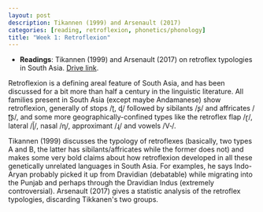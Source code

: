 ```yaml
---
layout: post
description: Tikannen (1999) and Arsenault (2017)
categories: [reading, retroflexion, phonetics/phonology]
title: "Week 1: Retroflexion"
---
```


* **Readings**: Tikannen (1999) and Arsenault (2017) on retroflex typologies in South Asia. [Drive link](https://drive.google.com/file/d/1xSMn93s_9xOYpal4FV5-t4N2zU-MwSi4/view?usp=sharing).

Retroflexion is a defining areal feature of South Asia, and has been discussed for a bit more than half a century in the linguistic literature. All families present in South Asia (except maybe Andamanese) show retroflexion, generally of stops /ʈ, ɖ/ followed by sibilants /ʂ/ and affricates /ʈ͡ʂ/, and some more geographically-confined types like the retroflex flap /ɽ/, lateral /ɭ̆/, nasal /ɳ/, approximant /ɻ/ and vowels /V˞/.

Tikannen (1999) discusses the typology of retroflexes (basically, two types A and B, the latter has sibilants/affricates while the former does not) and makes some very bold claims about how retroflexion developed in all these genetically unrelated languages in South Asia. For examples, he says Indo-Aryan probably picked it up from Dravidian (debatable) while migrating into the Punjab and perhaps through the Dravidian Indus (extremely controversial). Arsenault (2017) gives a statistic analysis of the retroflex typologies, discarding Tikkanen's two groups.
